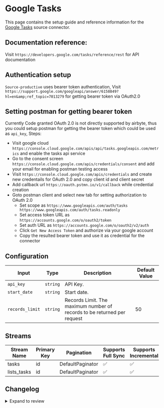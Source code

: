 # Google Tasks
This page contains the setup guide and reference information for the [Google Tasks](https://tasksboard.com/app) source connector.

## Documentation reference:
Visit `https://developers.google.com/tasks/reference/rest` for API documentation

## Authentication setup
`Source-productive` uses bearer token authentication,
Visit `https://support.google.com/googleapi/answer/6158849?hl=en&amp;ref_topic=7013279` for getting bearer token via OAuth2.0

## Setting postman for getting bearer token
Currently Code granted OAuth 2.0 is not directly supported by airbyte, thus you could setup postman for getting the bearer token which could be used as `api_key`,
Steps:
- Visit google cloud `https://console.cloud.google.com/apis/api/tasks.googleapis.com/metrics` and enable the tasks api service
- Go to the consent screen `https://console.cloud.google.com/apis/credentials/consent` and add your email for enabling postman testing access
- Visit `https://console.cloud.google.com/apis/credentials` and create new credentails for OAuth 2.0 and copy client id and client secret 
- Add callback url `https://oauth.pstmn.io/v1/callback` while credential creation
- Goto postman client and select new tab for setting authorization to OAuth 2.0
  - Set scope as `https://www.googleapis.com/auth/tasks https://www.googleapis.com/auth/tasks.readonly`
  - Set access token URL as `https://accounts.google.com/o/oauth2/token`
  - Set auth URL as `https://accounts.google.com/o/oauth2/v2/auth`
  - Click `Get New Access Token` and authorize via your google account
  - Copy the resulted bearer token and use it as credential for the connector

## Configuration

| Input | Type | Description | Default Value |
|-------|------|-------------|---------------|
| `api_key` | `string` | API Key.  |  |
| `start_date` | `string` | Start date.  |  |
| `records_limit` | `string` | Records Limit. The maximum number of records to be returned per request | 50 |

## Streams
| Stream Name | Primary Key | Pagination | Supports Full Sync | Supports Incremental |
|-------------|-------------|------------|---------------------|----------------------|
| tasks | id | DefaultPaginator | ✅ |  ✅  |
| lists_tasks | id | DefaultPaginator | ✅ |  ✅  |

## Changelog

<details>
  <summary>Expand to review</summary>

| Version | Date | Pull Request | Subject |
| ------------------ | ------------ | --- | ---------------- |
| 0.0.19 | 2025-03-22 | [56038](https://github.com/airbytehq/airbyte/pull/56038) | Update dependencies |
| 0.0.18 | 2025-03-08 | [55482](https://github.com/airbytehq/airbyte/pull/55482) | Update dependencies |
| 0.0.17 | 2025-03-01 | [54781](https://github.com/airbytehq/airbyte/pull/54781) | Update dependencies |
| 0.0.16 | 2025-02-22 | [54296](https://github.com/airbytehq/airbyte/pull/54296) | Update dependencies |
| 0.0.15 | 2025-02-15 | [53794](https://github.com/airbytehq/airbyte/pull/53794) | Update dependencies |
| 0.0.14 | 2025-02-08 | [53310](https://github.com/airbytehq/airbyte/pull/53310) | Update dependencies |
| 0.0.13 | 2025-02-01 | [52863](https://github.com/airbytehq/airbyte/pull/52863) | Update dependencies |
| 0.0.12 | 2025-01-25 | [52372](https://github.com/airbytehq/airbyte/pull/52372) | Update dependencies |
| 0.0.11 | 2025-01-18 | [51805](https://github.com/airbytehq/airbyte/pull/51805) | Update dependencies |
| 0.0.10 | 2025-01-11 | [51191](https://github.com/airbytehq/airbyte/pull/51191) | Update dependencies |
| 0.0.9 | 2024-12-28 | [50647](https://github.com/airbytehq/airbyte/pull/50647) | Update dependencies |
| 0.0.8 | 2024-12-21 | [50091](https://github.com/airbytehq/airbyte/pull/50091) | Update dependencies |
| 0.0.7 | 2024-12-14 | [49594](https://github.com/airbytehq/airbyte/pull/49594) | Update dependencies |
| 0.0.6 | 2024-12-12 | [49223](https://github.com/airbytehq/airbyte/pull/49223) | Update dependencies |
| 0.0.5 | 2024-12-11 | [48949](https://github.com/airbytehq/airbyte/pull/48949) | Starting with this version, the Docker image is now rootless. Please note that this and future versions will not be compatible with Airbyte versions earlier than 0.64 |
| 0.0.4 | 2024-11-05 | [48366](https://github.com/airbytehq/airbyte/pull/48366) | Revert to source-declarative-manifest v5.17.0 |
| 0.0.3 | 2024-11-05 | [47770](https://github.com/airbytehq/airbyte/pull/47770) | Update dependencies |
| 0.0.2 | 2024-10-28 | [47550](https://github.com/airbytehq/airbyte/pull/47550) | Update dependencies |
| 0.0.1 | 2024-09-12 | [45427](https://github.com/airbytehq/airbyte/pull/45427) | Initial release by [@btkcodedev](https://github.com/btkcodedev) via Connector Builder |

</details>

